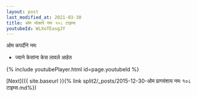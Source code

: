 ```yaml
---
layout: post
last_modified_at: 2021-03-30
title: ओम भोक्तरे नमः १०८ टाइम्स
youtubeId: WLXoTEasgJY
---
```

 
 
 ओम कपर्दीने नमः  
 
 -  ज्याने केसांना केस लावले आहेत 
 
  
 
  
 
 
 
 
 
 


{% include youtubePlayer.html id=page.youtubeId %}
 
[Next]({{ site.baseurl }}{% link  split2/_posts/2015-12-30-ओम प्रागवंशाय नमः १०८ टाइम्स.md%})
 
